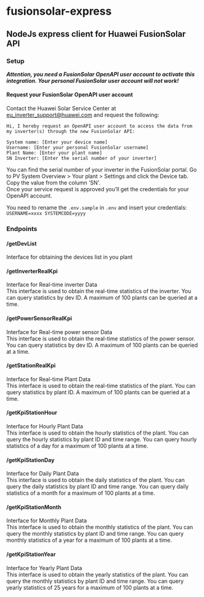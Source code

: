 # fusionsolar-express

## NodeJs express client for Huawei FusionSolar API

### Setup

*****Attention, you need a FusionSolar OpenAPI user account to activate this integration. Your personal FusionSolar user account will not work!*****

#### Request your FusionSolar OpenAPI user account  
Contact the Huawei Solar Service Center at eu_inverter_support@huawei.com and request the following:
```
Hi, I hereby request an OpenAPI user account to access the data from my inverter(s) through the new FusionSolar API:

System name: [Enter your device name]
Username: [Enter your personal FusionSolar username]
Plant Name: [Enter your plant name]
SN Inverter: [Enter the serial number of your inverter]
```
You can find the serial number of your inverter in the FusionSolar portal. Go to PV System Overview > Your plant > Settings and click the Device tab. Copy the value from the column 'SN'.  
Once your service request is approved you’ll get the credentials for your OpenAPI account.

You need to rename the  `.env.sample` in `.env` and insert your credentials:  
`
USERNAME=xxxx
SYSTEMCODE=yyyy
`

### Endpoints

#### /getDevList  
Interface for obtaining the devices list in you plant  

#### /getInverterRealKpi  
Interface for Real-time inverter Data  
This interface is used to obtain the real-time statistics of the inverter. You can query statistics by
dev ID. A maximum of 100 plants can be queried at a time.

#### /getPowerSensorRealKpi  
Interface for Real-time power sensor Data  
This interface is used to obtain the real-time statistics of the power sensor. You can query statistics by
dev ID. A maximum of 100 plants can be queried at a time.

#### /getStationRealKpi  
Interface for Real-time Plant Data  
This interface is used to obtain the real-time statistics of the plant. You can query statistics by
plant ID. A maximum of 100 plants can be queried at a time.


#### /getKpiStationHour  
Interface for Hourly Plant Data  
This interface is used to obtain the hourly statistics of the plant. You can query the hourly
statistics by plant ID and time range. You can query hourly statistics of a day for a maximum
of 100 plants at a time.

#### /getKpiStationDay
Interface for Daily Plant Data  
This interface is used to obtain the daily statistics of the plant. You can query the daily
statistics by plant ID and time range. You can query daily statistics of a month for a maximum
of 100 plants at a time.

#### /getKpiStationMonth
Interface for Monthly Plant Data  
This interface is used to obtain the monthly statistics of the plant. You can query the monthly
statistics by plant ID and time range. You can query monthly statistics of a year for a
maximum of 100 plants at a time.

#### /getKpiStationYear
Interface for Yearly Plant Data  
This interface is used to obtain the yearly statistics of the plant. You can query the monthly
statistics by plant ID and time range. You can query yearly statistics of 25 years for a
maximum of 100 plants at a time.



